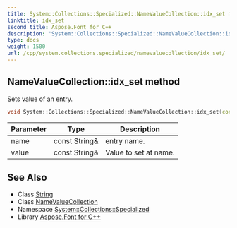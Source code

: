 ```yaml
---
title: System::Collections::Specialized::NameValueCollection::idx_set method
linktitle: idx_set
second_title: Aspose.Font for C++
description: 'System::Collections::Specialized::NameValueCollection::idx_set method. Sets value of an entry in C++.'
type: docs
weight: 1500
url: /cpp/system.collections.specialized/namevaluecollection/idx_set/
---
```

## NameValueCollection::idx_set method


Sets value of an entry.

```cpp
void System::Collections::Specialized::NameValueCollection::idx_set(const String &name, const String &value)
```


| Parameter | Type | Description |
| --- | --- | --- |
| name | const String\& | entry name. |
| value | const String\& | Value to set at name. |

## See Also

* Class [String](../../../system/string/)
* Class [NameValueCollection](../)
* Namespace [System::Collections::Specialized](../../)
* Library [Aspose.Font for C++](../../../)
